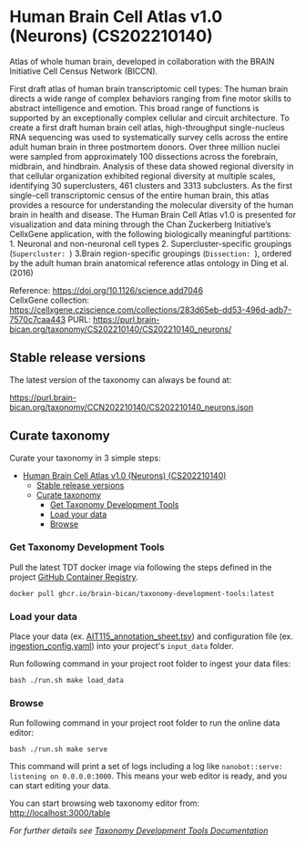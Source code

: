 # Human Brain Cell Atlas v1.0 (Neurons) (CS202210140)

Atlas of whole human brain, developed in collaboration with the BRAIN Initiative Cell Census Network (BICCN).

First draft atlas of human brain transcriptomic cell types: The human brain directs a wide range of complex behaviors ranging from fine motor skills to abstract intelligence and emotion. This broad range of functions is supported by an exceptionally complex cellular and circuit architecture. To create a first draft human brain cell atlas, high-throughput single-nucleus RNA sequencing was used to systematically survey cells across the entire adult human brain in three postmortem donors. Over three million nuclei were sampled from approximately 100 dissections across the forebrain, midbrain, and hindbrain. Analysis of these data showed regional diversity in that cellular organization exhibited regional diversity at multiple scales, identifying 30 superclusters, 461 clusters and 3313 subclusters. As the first single-cell transcriptomic census of the entire human brain, this atlas provides a resource for understanding the molecular diversity of the human brain in health and disease. The Human Brain Cell Atlas v1.0 is presented for visualization and data mining through the Chan Zuckerberg Initiative’s CellxGene application, with the following biologically meaningful partitions: 1. Neuronal and non-neuronal cell types 2. Supercluster-specific groupings (`Supercluster: `) 3.Brain region-specific groupings (`Dissection: `), ordered by the adult human brain anatomical reference atlas ontology in Ding et al. (2016)

Reference: https://doi.org/10.1126/science.add7046   
CellxGene collection: https://cellxgene.cziscience.com/collections/283d65eb-dd53-496d-adb7-7570c7caa443
PURL: https://purl.brain-bican.org/taxonomy/CS202210140/CS202210140_neurons/

## Stable release versions

The latest version of the taxonomy can always be found at:

https://purl.brain-bican.org/taxonomy/CCN202210140/CS202210140_neurons.json

## Curate taxonomy
Curate your taxonomy in 3 simple steps:

- [Human Brain Cell Atlas v1.0 (Neurons) (CS202210140)](#human-brain-cell-atlas-v10-neurons-cs202210140)
  - [Stable release versions](#stable-release-versions)
  - [Curate taxonomy](#curate-taxonomy)
    - [Get Taxonomy Development Tools](#get-taxonomy-development-tools)
    - [Load your data](#load-your-data)
    - [Browse](#browse)

### Get Taxonomy Development Tools 

Pull the latest TDT docker image via following the steps defined in the project [GitHub Container Registry](https://github.com/brain-bican/taxonomy-development-tools/pkgs/container/taxonomy-development-tools). 

```
docker pull ghcr.io/brain-bican/taxonomy-development-tools:latest
```

### Load your data

Place your data (ex. [AIT115_annotation_sheet.tsv](https://github.com/brain-bican/taxonomy-development-tools/tree/main/examples/nhp_basal_ganglia/AIT115_annotation_sheet.tsv)) and configuration file (ex. [ingestion_config.yaml](https://github.com/brain-bican/taxonomy-development-tools/tree/main/examples/nhp_basal_ganglia/ingestion_config.yaml)) into your project's `input_data` folder.  

Run following command in your project root folder to ingest your data files:

```
bash ./run.sh make load_data
```

### Browse

Run following command in your project root folder to run the online data editor:
```
bash ./run.sh make serve
```

This command will print a set of logs including a log like `nanobot::serve: listening on 0.0.0.0:3000`. This means your web editor is ready, and you can start editing your data.

You can start browsing web taxonomy editor from: [http://localhost:3000/table](http://localhost:3000/table)

_For further details see [Taxonomy Development Tools Documentation](https://brain-bican.github.io/taxonomy-development-tools/)_
